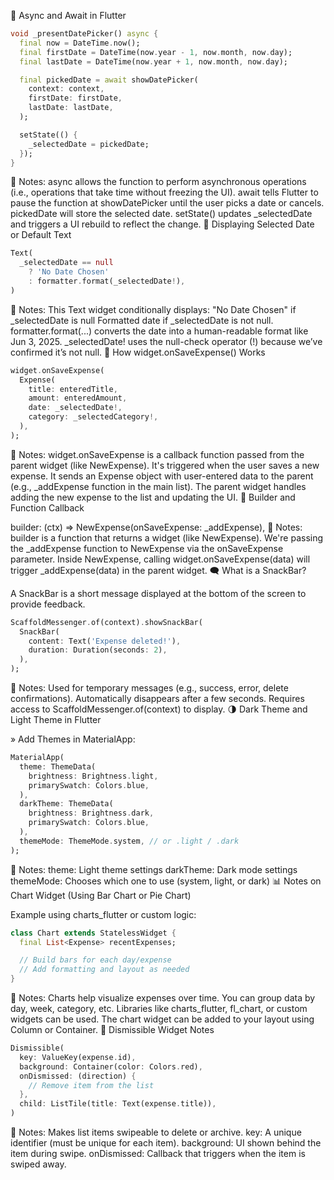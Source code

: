 📌 Async and Await in Flutter
```dart
void _presentDatePicker() async {
  final now = DateTime.now();
  final firstDate = DateTime(now.year - 1, now.month, now.day);
  final lastDate = DateTime(now.year + 1, now.month, now.day);

  final pickedDate = await showDatePicker(
    context: context,
    firstDate: firstDate,
    lastDate: lastDate,
  );

  setState(() {
    _selectedDate = pickedDate;
  });
}
```
🧠 Notes:
async allows the function to perform asynchronous operations (i.e., operations that take time without freezing the UI).
await tells Flutter to pause the function at showDatePicker until the user picks a date or cancels.
pickedDate will store the selected date.
setState() updates _selectedDate and triggers a UI rebuild to reflect the change.
📆 Displaying Selected Date or Default Text
```dart
Text(
  _selectedDate == null
    ? 'No Date Chosen'
    : formatter.format(_selectedDate!),
)
```
🧠 Notes:
This Text widget conditionally displays:
"No Date Chosen" if _selectedDate is null
Formatted date if _selectedDate is not null.
formatter.format(...) converts the date into a human-readable format like Jun 3, 2025.
_selectedDate! uses the null-check operator (!) because we’ve confirmed it’s not null.
💾 How widget.onSaveExpense() Works

```dart
widget.onSaveExpense(
  Expense(
    title: enteredTitle,
    amount: enteredAmount,
    date: _selectedDate!,
    category: _selectedCategory!,
  ),
);

```
🧠 Notes:
widget.onSaveExpense is a callback function passed from the parent widget (like NewExpense).
It's triggered when the user saves a new expense.
It sends an Expense object with user-entered data to the parent (e.g., _addExpense function in the main list).
The parent widget handles adding the new expense to the list and updating the UI.
🔄 Builder and Function Callback

builder: (ctx) => NewExpense(onSaveExpense: _addExpense),
🧠 Notes:
builder is a function that returns a widget (like NewExpense).
We're passing the _addExpense function to NewExpense via the onSaveExpense parameter.
Inside NewExpense, calling widget.onSaveExpense(data) will trigger _addExpense(data) in the parent widget.
🗨️ What is a SnackBar?

A SnackBar is a short message displayed at the bottom of the screen to provide feedback.
```dart
ScaffoldMessenger.of(context).showSnackBar(
  SnackBar(
    content: Text('Expense deleted!'),
    duration: Duration(seconds: 2),
  ),
);
```
🧠 Notes:
Used for temporary messages (e.g., success, error, delete confirmations).
Automatically disappears after a few seconds.
Requires access to ScaffoldMessenger.of(context) to display.
🌗 Dark Theme and Light Theme in Flutter

» Add Themes in MaterialApp:
```dart
MaterialApp(
  theme: ThemeData(
    brightness: Brightness.light,
    primarySwatch: Colors.blue,
  ),
  darkTheme: ThemeData(
    brightness: Brightness.dark,
    primarySwatch: Colors.blue,
  ),
  themeMode: ThemeMode.system, // or .light / .dark
);
```
🧠 Notes:
theme: Light theme settings
darkTheme: Dark mode settings
themeMode: Chooses which one to use (system, light, or dark)
📊 Notes on Chart Widget (Using Bar Chart or Pie Chart)

Example using charts_flutter or custom logic:
```dart
class Chart extends StatelessWidget {
  final List<Expense> recentExpenses;

  // Build bars for each day/expense
  // Add formatting and layout as needed
}
```
🧠 Notes:
Charts help visualize expenses over time.
You can group data by day, week, category, etc.
Libraries like charts_flutter, fl_chart, or custom widgets can be used.
The chart widget can be added to your layout using Column or Container.
🧹 Dismissible Widget Notes
```dart
Dismissible(
  key: ValueKey(expense.id),
  background: Container(color: Colors.red),
  onDismissed: (direction) {
    // Remove item from the list
  },
  child: ListTile(title: Text(expense.title)),
)
```
🧠 Notes:
Makes list items swipeable to delete or archive.
key: A unique identifier (must be unique for each item).
background: UI shown behind the item during swipe.
onDismissed: Callback that triggers when the item is swiped away.
